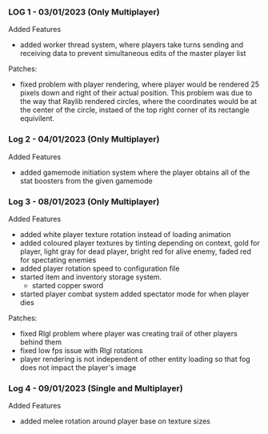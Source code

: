 ### LOG 1 - 03/01/2023 (Only Multiplayer)
Added Features
- added worker thread system, where players take turns sending and receiving data to prevent simultaneous edits of the master player list

Patches:
- fixed problem with player rendering, where player would be rendered 25 pixels down and right of their actual position. This problem was due to the way that Raylib rendered circles, where the coordinates would be at the center of the circle, instaed of the top right corner of its rectangle equivilent.


### Log 2 - 04/01/2023 (Only Multiplayer)
Added Features
- added gamemode initiation system where the player obtains all of the stat boosters from the given gamemode


### Log 3 - 08/01/2023 (Only Multiplayer)
Added Features
- added white player texture rotation instead of loading animation
- added coloured player textures by tinting depending on context, gold for player, light gray for dead player, bright red for alive enemy, faded red for spectating enemies
- added player rotation speed to configuration file
- started item and inventory storage system.
	- started copper sword
- started player combat system added spectator mode for when player dies

Patches:
- fixed Rlgl problem where player was creating trail of other players behind them
- fixed low fps issue with Rlgl rotations
- player rendering is not independent of other entity loading so that fog does not impact the player's image

### Log 4 - 09/01/2023 (Single and Multiplayer)
Added Features
- added melee rotation around player base on texture sizes